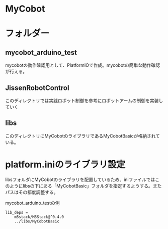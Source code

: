 # MyCobot


# フォルダー
## mycobot_arduino_test
mycobotの動作確認用として、PlatformIOで作成。mycobotの簡単な動作確認が行える。

## JissenRobotControl
このディレクトリでは実践ロボット制御を参考にロボットアームの制御を実装していく

## libs
このディレクトリにMyCobotのライブラリであるMyCobotBasicが格納されている。

# platform.iniのライブラリ設定
libsフォルダにMyCobotのライブラリを配置しているため、iniファイルではこのようにlibsの下にある「MyCobotBasic」フォルダを指定するようする。またパスはその都度調整する。


mycobot_arduino_testの例
```
lib_deps = 
    m5stack/M5Stack@^0.4.0
    ../libs/MyCobotBasic
```
